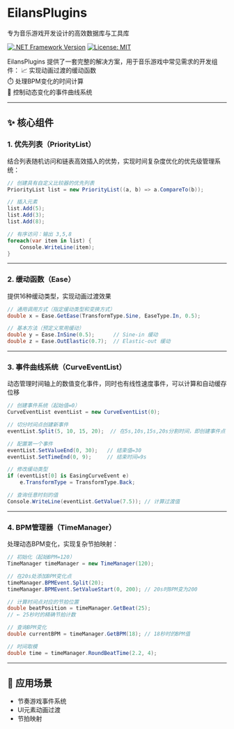 # EilansPlugins  
专为音乐游戏开发设计的高效数据库与工具库

[![.NET Framework Version](https://shields.io/badge/.NET_Framework-4.8-blue)](https://dotnet.microsoft.com/download/dotnet-framework/net48)
[![License: MIT](https://img.shields.io/badge/License-MIT-yellow.svg)](LICENSE)

EilansPlugins 提供了一套完整的解决方案，用于音乐游戏中常见需求的开发组件：
📈 实现动画过渡的缓动函数  
⏱️ 处理BPM变化的时间计算  
🔁 控制动态变化的事件曲线系统  

---

## ✨ 核心组件

### 1. 优先列表（PriorityList）
结合列表随机访问和链表高效插入的优势，实现时间复杂度优化的优先级管理系统：

```csharp
// 创建具有自定义比较器的优先列表
PriorityList list = new PriorityList((a, b) => a.CompareTo(b));

// 插入元素
list.Add(5);  
list.Add(3);  
list.Add(8);

// 有序访问：输出 3,5,8
foreach(var item in list) {
    Console.WriteLine(item);
}
```

---

### 2. 缓动函数（Ease）
提供16种缓动类型，实现动画过渡效果

```csharp
// 通用调用方式（指定缓动类型和变换方式）
double x = Ease.GetEase(TransformType.Sine, EaseType.In, 0.5);

// 基本方法（预定义常用缓动）
double y = Ease.InSine(0.5);      // Sine-in 缓动
double z = Ease.OutElastic(0.7);  // Elastic-out 缓动
```

---

### 3. 事件曲线系统（CurveEventList）
动态管理时间轴上的数值变化事件，同时也有线性速度事件，可以计算和自动缓存位移

```csharp
// 创建事件系统（起始值=0）
CurveEventList eventList = new CurveEventList(0);

// 切分时间点创建新事件
eventList.Split(5, 10, 15, 20);  // 在5s,10s,15s,20s分割时间，即创建事件点

// 配置第一个事件
eventList.SetValueEnd(0, 30);   // 结束值=30
eventList.SetTimeEnd(0, 9);     // 结束时间=9s

// 修改缓动类型
if (eventList[0] is EasingCurveEvent e) 
    e.TransformType = TransformType.Back;

// 查询任意时刻的值
Console.WriteLine(eventList.GetValue(7.5)); // 计算过渡值
```

---

### 4. BPM管理器（TimeManager）
处理动态BPM变化，实现复杂节拍映射：

```csharp
// 初始化（起始BPM=120）
TimeManager timeManager = new TimeManager(120);

// 在20s处添加BPM变化点
timeManager.BPMEvent.Split(20);
timeManager.BPMEvent.SetValueStart(0, 200); // 20s时BPM变为200

// 计算时间点对应的节拍位置
double beatPosition = timeManager.GetBeat(25);
// ← 25秒时的精确节拍计数

// 查询BPM变化
double currentBPM = timeManager.GetBPM(18); // 18秒时的BPM值

// 时间取模
double time = timeManager.RoundBeatTime(2.2, 4);
```

---

## 🚀 应用场景
- 节奏游戏事件系统
- UI元素动画过渡
- 节拍映射
